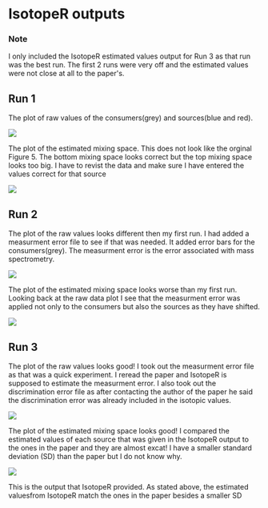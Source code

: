 # IsotopeR outputs

### Note
I only included the IsotopeR estimated values output for Run 3 as that run was the best run. The first 2 runs were very off and the estimated values were not close at all to the paper's. 

## Run 1

The plot of raw values of the consumers(grey) and sources(blue and red). 

![]( https://github.com/Intro-Sci-Comp-UIowa/biol-4386-project-cdonne/blob/master/output/Images/observations%202.jpeg)



The plot of the estimated mixing space. This does not look like the orginal Figure 5. The bottom mixing space looks correct but the top mixing space looks too big. I have to revist the data and make sure I have entered the values correct for that source

![](https://github.com/Intro-Sci-Comp-UIowa/biol-4386-project-cdonne/blob/master/output/Images/mixing%20space%202.jpeg) 

## Run 2

The plot of the raw values looks different then my first run. I had added a measurment error file to see if that was needed. It added error bars for the consumers(grey). The measurment error is the error associated with mass spectrometry. 
 
![](https://github.com/Intro-Sci-Comp-UIowa/biol-4386-project-cdonne/blob/master/output/Images/observations%203.jpeg)

The plot of the estimated mixing space looks worse than my first run. Looking back at the raw data plot I see that the measurment error was applied not only to the consumers but also the sources as they have shifted. 

![](https://github.com/Intro-Sci-Comp-UIowa/biol-4386-project-cdonne/blob/master/output/Images/mixing%20space%203.jpeg)

## Run 3

The plot of the raw values looks good! I took out the measurment error file as that was a quick experiment. I reread the paper and IsotopeR is supposed to estimate the measurment error. I also took out the discrimination error file as after contacting the author of the paper he said the discrimination error was already included in the isotopic values.
 
![](https://github.com/Intro-Sci-Comp-UIowa/biol-4386-project-cdonne/blob/master/output/Images/observations%204.png)

The plot of the estimated mixing space looks good! I compared the estimated  values of each source that was given in the IsotopeR output to the ones in the paper and they are almost excat! I have a smaller standard deviation (SD) than the paper but I do not know why.
 
![](https://github.com/Intro-Sci-Comp-UIowa/biol-4386-project-cdonne/blob/master/output/Images/mixing%20space%204.png)

This is the output that IsotopeR provided. As stated above, the estimated valuesfrom IsotopeR match the ones in the paper besides a smaller SD
